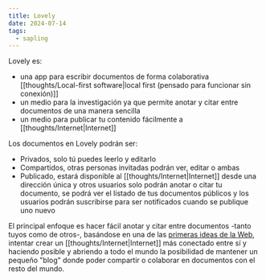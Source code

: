 ```yaml
---
title: Lovely
date: 2024-07-14
tags:
  - sapling
---
```

Lovely es:
- una app para escribir documentos de forma colaborativa [[thoughts/Local-first software|local first (pensado para funcionar sin conexión)]]
- un medio para la investigación ya que permite anotar y citar entre documentos de una manera sencilla
- un medio para publicar tu contenido fácilmente a [[thoughts/Internet|Internet]]

Los documentos en Lovely podrán ser:
- Privados, solo tú puedes leerlo y editarlo
- Compartidos, otras personas invitadas podrán ver, editar o ambas
- Publicado, estará disponible al [[thoughts/Internet|Internet]] desde una dirección única y otros usuarios solo podrán anotar o citar tu documento, se podrá ver el listado de tus documentos públicos y los usuarios podrán suscribirse para ser notificados cuando se publique uno nuevo

El principal enfoque es hacer fácil anotar y citar entre documentos -tanto tuyos como de otros-, basándose en una de las [primeras ideas de la Web](https://en.wikipedia.org/wiki/WorldWideWeb#History), intentar crear un [[thoughts/Internet|Internet]] más conectado entre sí y haciendo posible y abriendo a todo el mundo la posibilidad de mantener un pequeño "blog" donde poder compartir o colaborar en documentos con el resto del mundo.